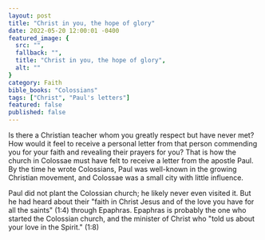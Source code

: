 ```yaml
---
layout: post
title: "Christ in you, the hope of glory"
date: 2022-05-20 12:00:01 -0400
featured_image: {
  src: "",
  fallback: "",
  title: "Christ in you, the hope of glory",
  alt: ""
}
category: Faith
bible_books: "Colossians"
tags: ["Christ", "Paul's letters"]
featured: false
published: false
---
```


Is there a Christian teacher whom you greatly respect but have never met? How would it feel to receive a personal letter from that person commending you for your faith and revealing their prayers for you? That is how the church in Colossae must have felt to receive a letter from the apostle Paul. By the time he wrote Colossians, Paul was well-known in the growing Christian movement, and Colossae was a small city with little influence.

Paul did not plant the Colossian church; he likely never even visited it. But he had heard about their "faith in Christ Jesus and of the love you have for all the saints" (1:4) through Epaphras. Epaphras is probably the one who started the Colossian church, and the minister of Christ who "told us about your love in the Spirit." (1:8)